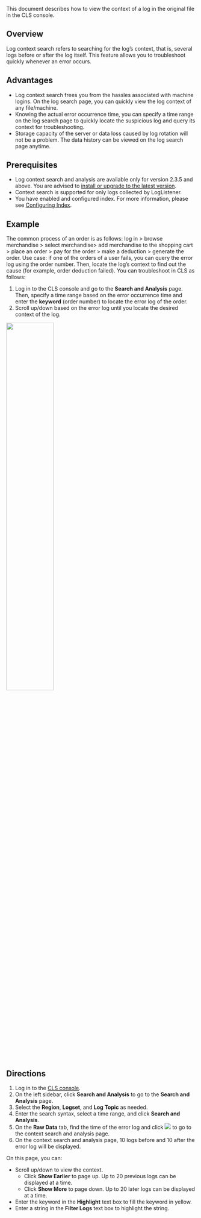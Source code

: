 
This document describes how to view the context of a log in the original file in the CLS console.

## Overview

Log context search refers to searching for the log’s context, that is, several logs before or after the log itself. This feature allows you to troubleshoot quickly whenever an error occurs.

## Advantages

- Log context search frees you from the hassles associated with machine logins. On the log search page, you can quickly view the log context of any file/machine.
- Knowing the actual error occurrence time, you can specify a time range on the log search page to quickly locate the suspicious log and query its context for troubleshooting.
- Storage capacity of the server or data loss caused by log rotation will not be a problem. The data history can be viewed on the log search page anytime.


## Prerequisites

- Log context search and analysis are available only for version 2.3.5 and above. You are advised to [install or upgrade to the latest version](https://intl.cloud.tencent.com/document/product/614/17414).
- Context search is supported for only logs collected by LogListener.
- You have enabled and configured index. For more information, please see [Configuring Index](https://intl.cloud.tencent.com/document/product/614/16981).

## Example

The common process of an order is as follows: log in > browse merchandise > select merchandise> add merchandise to the shopping cart > place an order > pay for the order > make a deduction > generate the order.
Use case: if one of the orders of a user fails, you can query the error log using the order number. Then, locate the log’s context to find out the cause (for example, order deduction failed).
You can troubleshoot in CLS as follows:
1. Log in to the CLS console and go to the **Search and Analysis** page. Then, specify a time range based on the error occurrence time and enter the **keyword** (order number) to locate the error log of the order.
2. Scroll up/down based on the error log until you locate the desired context of the log.

<img src="https://main.qcloudimg.com/raw/85d5656e2d5b868872b2497757c5a2b0.svg" style="width: 50%"/>


## Directions

1. Log in to the [CLS console](https://console.cloud.tencent.com/cls).
2. On the left sidebar, click **Search and Analysis** to go to the **Search and Analysis** page.
3. Select the **Region**, **Logset**, and **Log Topic** as needed.
4. Enter the search syntax, select a time range, and click **Search and Analysis**.
5. On the **Raw Data** tab, find the time of the error log and click <img src="https://main.qcloudimg.com/raw/1327fb192ece11abdf3a130feaa4e78a.png"></img> to go to the context search and analysis page.
6. On the context search and analysis page, 10 logs before and 10 after the error log will be displayed.

On this page, you can:
 - Scroll up/down to view the context.
    - Click **Show Earlier** to page up. Up to 20 previous logs can be displayed at a time.
    - Click **Show More** to page down. Up to 20 later logs can be displayed at a time.
 - Enter the keyword in the **Highlight** text box to fill the keyword in yellow.
 - Enter a string in the **Filter Logs** text box to highlight the string.



